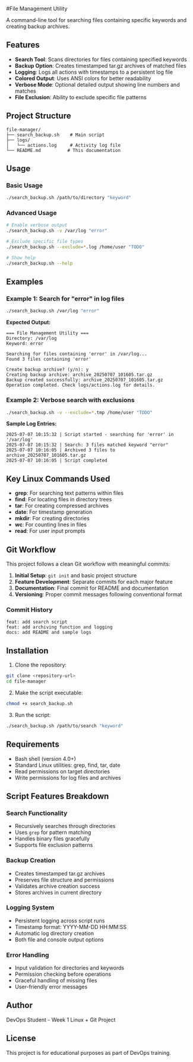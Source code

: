 #File Management Utility

A command-line tool for searching files containing specific keywords and creating backup archives.

## Features

- **Search Tool**: Scans directories for files containing specified keywords
- **Backup Option**: Creates timestamped tar.gz archives of matched files
- **Logging**: Logs all actions with timestamps to a persistent log file
- **Colored Output**: Uses ANSI colors for better readability
- **Verbose Mode**: Optional detailed output showing line numbers and matches
- **File Exclusion**: Ability to exclude specific file patterns

## Project Structure

```
file-manager/
├── search_backup.sh    # Main script
├── logs/
│   └── actions.log     # Activity log file
└── README.md          # This documentation
```

## Usage

### Basic Usage
```bash
./search_backup.sh /path/to/directory "keyword"
```

### Advanced Usage
```bash
# Enable verbose output
./search_backup.sh -v /var/log "error"

# Exclude specific file types
./search_backup.sh --exclude=*.log /home/user "TODO"

# Show help
./search_backup.sh --help
```

## Examples

### Example 1: Search for "error" in log files
```bash
./search_backup.sh /var/log "error"
```

**Expected Output:**
```
=== File Management Utility ===
Directory: /var/log
Keyword: error

Searching for files containing 'error' in /var/log...
Found 3 files containing 'error'

Create backup archive? (y/n): y
Creating backup archive: archive_20250707_101605.tar.gz
Backup created successfully: archive_20250707_101605.tar.gz
Operation completed. Check logs/actions.log for details.
```

### Example 2: Verbose search with exclusions
```bash
./search_backup.sh -v --exclude=*.tmp /home/user "TODO"
```

**Sample Log Entries:**
```
2025-07-07 10:15:32 | Script started - searching for 'error' in '/var/log'
2025-07-07 10:15:32 | Search: 3 files matched keyword "error"
2025-07-07 10:16:05 | Archived 3 files to archive_20250707_101605.tar.gz
2025-07-07 10:16:05 | Script completed
```

## Key Linux Commands Used

- **grep**: For searching text patterns within files
- **find**: For locating files in directory trees
- **tar**: For creating compressed archives
- **date**: For timestamp generation
- **mkdir**: For creating directories
- **wc**: For counting lines in files
- **read**: For user input prompts

## Git Workflow

This project follows a clean Git workflow with meaningful commits:

1. **Initial Setup**: `git init` and basic project structure
2. **Feature Development**: Separate commits for each major feature
3. **Documentation**: Final commit for README and documentation
4. **Versioning**: Proper commit messages following conventional format

### Commit History
```
feat: add search script
feat: add archiving function and logging
docs: add README and sample logs
```

## Installation

1. Clone the repository:
```bash
git clone <repository-url>
cd file-manager
```

2. Make the script executable:
```bash
chmod +x search_backup.sh
```

3. Run the script:
```bash
./search_backup.sh /path/to/search "keyword"
```

## Requirements

- Bash shell (version 4.0+)
- Standard Linux utilities: grep, find, tar, date
- Read permissions on target directories
- Write permissions for log files and archives

## Script Features Breakdown

### Search Functionality
- Recursively searches through directories
- Uses `grep` for pattern matching
- Handles binary files gracefully
- Supports file exclusion patterns

### Backup Creation
- Creates timestamped tar.gz archives
- Preserves file structure and permissions
- Validates archive creation success
- Stores archives in current directory

### Logging System
- Persistent logging across script runs
- Timestamp format: YYYY-MM-DD HH:MM:SS
- Automatic log directory creation
- Both file and console output options

### Error Handling
- Input validation for directories and keywords
- Permission checking before operations
- Graceful handling of missing files
- User-friendly error messages

## Author

DevOps Student - Week 1 Linux + Git Project

## License

This project is for educational purposes as part of DevOps training.
